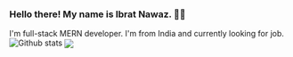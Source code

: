 ### Hello there! My name is Ibrat Nawaz. 👋🤓
I'm full-stack MERN developer. I'm from India and currently looking for job.
![Github stats](https://github-readme-stats.vercel.app/api?username=nawazibrat&theme=merko&show_icons=true)
<img align="center" src="https://github-readme-stats.vercel.app/api/top-langs/?username=nawazibrat&theme=tokyonight" />
